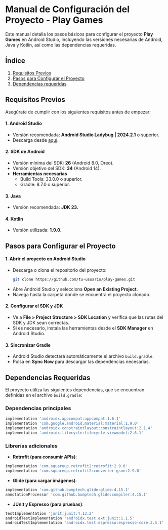 # Manual de Configuración del Proyecto - Play Games
Este manual detalla los pasos básicos para configurar el proyecto **Play Games** en Android Studio, incluyendo las versiones necesarias de Android, Java y Kotlin, así como las dependencias requeridas.
## Índice
1. [Requisitos Previos](#requisitos-previos)
2. [Pasos para Configurar el Proyecto](#pasos-para-configurar-el-proyecto)
3. [Dependencias requeridas](#dependencias-requeridas)

## Requisitos Previos
Asegúrate de cumplir con los siguientes requisitos antes de empezar:

#### 1. **Android Studio**
- Versión recomendada: **Android Studio Ladybug | 2024.2.1** o superior.
- Descarga desde [aquí](https://developer.android.com/studio?hl=es-419).
#### 2. **SDK de Android**
- Versión mínima del SDK: **26** (Android 8.0, Oreo).
- Versión objetivo del SDK: **34** (Android 14).
- **Herramientas necesarias**
   - Build Tools: 33.0.0 o superior.
  - Gradle: 8.7.0 o superior.
#### 3. **Java**
- Versión recomendada: **JDK 23.**
#### 4. **Kotlin**
- Versión utilizada: **1.9.0.**

## Pasos para Configurar el Proyecto
#### 1. **Abrir el proyecto en Android Studio**
- Descarga o clona el repositorio del proyecto:
  ````bash
  git clone https://github.com/tu-usuario/play-games.git
  ````
- Abre Android Studio y selecciona **Open an Existing Project**.
- Navega hasta la carpeta donde se encuentra el proyecto clonado.

#### 2. **Configurar el SDK y JDK**
- Ve a **File > Project Structure > SDK Location** y verifica que las rutas del SDK y JDK sean correctas.
- Si es necesario, instala las herramientas desde el **SDK Manager** en Android Studio.

#### 3. **Sincronizar Gradle**
- Android Studio detectará automáticamente el archivo `build.gradle`.
- Pulsa en **Sync Now** para descargar las dependencias necesarias.

## Dependencias Requeridas
El proyecto utiliza las siguientes dependencias, que se encuentran definidas en el archivo `build.gradle`:

### Dependencias principales
````gradle
implementation 'androidx.appcompat:appcompat:1.6.1'
implementation 'com.google.android.material:material:1.9.0'
implementation 'androidx.constraintlayout:constraintlayout:2.1.4'
implementation 'androidx.lifecycle:lifecycle-viewmodel:2.6.1'
````

### Librerías adicionales
- **Retrofit (para consumir APIs)**:
````gradle
implementation 'com.squareup.retrofit2:retrofit:2.9.0'
implementation 'com.squareup.retrofit2:converter-gson:2.9.0'
````

- **Glide (para cargar imágenes)**:
````gradle
implementation 'com.github.bumptech.glide:glide:4.15.1'
annotationProcessor 'com.github.bumptech.glide:compiler:4.15.1'
````

- **JUnit y Espresso (para pruebas)**:
````gradle
testImplementation 'junit:junit:4.13.2'
androidTestImplementation 'androidx.test.ext:junit:1.1.5'
androidTestImplementation 'androidx.test.espresso:espresso-core:3.5.1'
````
